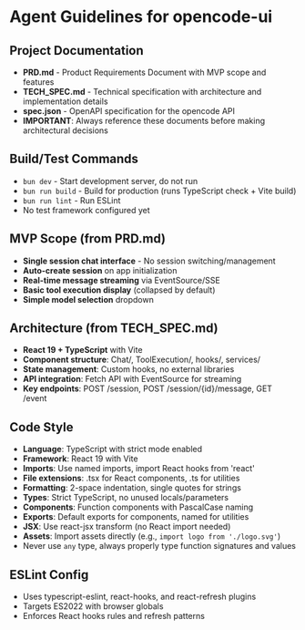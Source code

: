 # Agent Guidelines for opencode-ui

## Project Documentation
- **PRD.md** - Product Requirements Document with MVP scope and features
- **TECH_SPEC.md** - Technical specification with architecture and implementation details
- **spec.json** - OpenAPI specification for the opencode API
- **IMPORTANT**: Always reference these documents before making architectural decisions

## Build/Test Commands
- `bun dev` - Start development server, do not run
- `bun run build` - Build for production (runs TypeScript check + Vite build)
- `bun run lint` - Run ESLint
- No test framework configured yet

## MVP Scope (from PRD.md)
- **Single session chat interface** - No session switching/management
- **Auto-create session** on app initialization
- **Real-time message streaming** via EventSource/SSE
- **Basic tool execution display** (collapsed by default)
- **Simple model selection** dropdown

## Architecture (from TECH_SPEC.md)
- **React 19 + TypeScript** with Vite
- **Component structure**: Chat/, ToolExecution/, hooks/, services/
- **State management**: Custom hooks, no external libraries
- **API integration**: Fetch API with EventSource for streaming
- **Key endpoints**: POST /session, POST /session/{id}/message, GET /event

## Code Style
- **Language**: TypeScript with strict mode enabled
- **Framework**: React 19 with Vite
- **Imports**: Use named imports, import React hooks from 'react'
- **File extensions**: .tsx for React components, .ts for utilities
- **Formatting**: 2-space indentation, single quotes for strings
- **Types**: Strict TypeScript, no unused locals/parameters
- **Components**: Function components with PascalCase naming
- **Exports**: Default exports for components, named for utilities
- **JSX**: Use react-jsx transform (no React import needed)
- **Assets**: Import assets directly (e.g., `import logo from './logo.svg'`)
- Never use `any` type, always properly type function signatures and values

## ESLint Config
- Uses typescript-eslint, react-hooks, and react-refresh plugins
- Targets ES2022 with browser globals
- Enforces React hooks rules and refresh patterns
